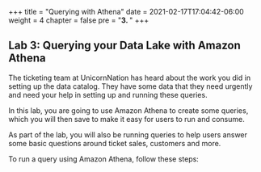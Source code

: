 +++
title = "Querying with Athena"
date = 2021-02-17T17:04:42-06:00
weight = 4
chapter = false
pre = "<b>3. </b>"
+++

## Lab 3: Querying your Data Lake with Amazon Athena

The ticketing team at UnicornNation has heard about the work you did in setting up the data catalog. They have some data that they need urgently and need your help in setting up and running these queries. 

In this lab, you are going to use Amazon Athena to create some queries, which you will then save to make it easy for users to run and consume.

As part of the lab, you will also be running queries to help users answer some basic questions around ticket sales, customers and more.

To run a query using Amazon Athena, follow these steps: